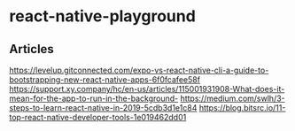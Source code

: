 # react-native-playground
## Articles
  https://levelup.gitconnected.com/expo-vs-react-native-cli-a-guide-to-bootstrapping-new-react-native-apps-6f0fcafee58f
  https://support.xy.company/hc/en-us/articles/115001931908-What-does-it-mean-for-the-app-to-run-in-the-background-
  https://medium.com/swlh/3-steps-to-learn-react-native-in-2019-5cdb3d1e1c84
  https://blog.bitsrc.io/11-top-react-native-developer-tools-1e019462dd01
